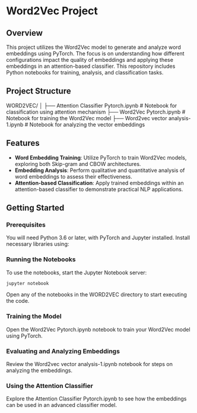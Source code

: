 # Word2Vec Project

## Overview
This project utilizes the Word2Vec model to generate and analyze word embeddings using PyTorch. The focus is on understanding how different configurations impact the quality of embeddings and applying these embeddings in an attention-based classifier. This repository includes Python notebooks for training, analysis, and classification tasks.

## Project Structure
WORD2VEC/
│
├── Attention Classifier Pytorch.ipynb # Notebook for classification using attention mechanism
├── Word2Vec Pytorch.ipynb # Notebook for training the Word2Vec model
├── Word2vec vector analysis-1.ipynb # Notebook for analyzing the vector embeddings


## Features
- **Word Embedding Training**: Utilize PyTorch to train Word2Vec models, exploring both Skip-gram and CBOW architectures.
- **Embedding Analysis**: Perform qualitative and quantitative analysis of word embeddings to assess their effectiveness.
- **Attention-based Classification**: Apply trained embeddings within an attention-based classifier to demonstrate practical NLP applications.

## Getting Started

### Prerequisites
You will need Python 3.6 or later, with PyTorch and Jupyter installed. Install necessary libraries using:

### Running the Notebooks
To use the notebooks, start the Jupyter Notebook server:

```bash
jupyter notebook
```

Open any of the notebooks in the WORD2VEC directory to start executing the code.

### Training the Model
Open the Word2Vec Pytorch.ipynb notebook to train your Word2Vec model using PyTorch.

### Evaluating and Analyzing Embeddings
Review the Word2vec vector analysis-1.ipynb notebook for steps on analyzing the embeddings.

### Using the Attention Classifier
Explore the Attention Classifier Pytorch.ipynb to see how the embeddings can be used in an advanced classifier model.